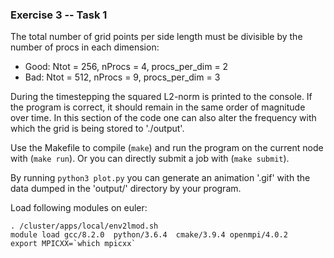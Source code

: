 ### Exercise 3 -- Task 1

The total number of grid points per side length must be divisible by the number of procs in each dimension:
* Good: Ntot = 256, nProcs = 4, procs_per_dim = 2
* Bad:  Ntot = 512, nProcs = 9, procs_per_dim = 3

During the timestepping the squared L2-norm is printed to the console. If the program is correct, it should remain in the same order of magnitude over time.
In this section of the code one can also alter the frequency with which the grid is being stored to './output'.

Use the Makefile to compile (`make`) and run the program on the current node with (`make run`).
Or you can directly submit a job with (`make submit`).

By running `python3 plot.py` you can generate an animation '.gif' with the data dumped in the 'output/' directory by your program.

Load following modules on euler:

```
. /cluster/apps/local/env2lmod.sh
module load gcc/8.2.0  python/3.6.4  cmake/3.9.4 openmpi/4.0.2
export MPICXX=`which mpicxx`
```
